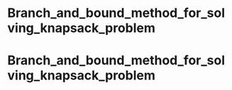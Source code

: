 # Branch_and_bound_method_for_solving_knapsack_problem
# Branch_and_bound_method_for_solving_knapsack_problem
